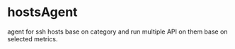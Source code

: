 # hostsAgent
agent for ssh hosts base on category and run multiple API on them base on selected metrics.
